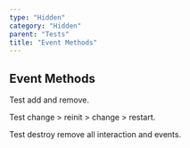 ```yaml
---
type: "Hidden"
category: "Hidden"
parent: "Tests"
title: "Event Methods"
---
```


## Event Methods

Test add and remove.

Test change > reinit > change > restart.

Test destroy remove all interaction and events.

<demo>
  <div class="gatsby_demo_item xt-toggle" data-iframe="iframe/components/core/toggle/events-methods">
  </div>
  <div class="gatsby_demo_item xt-toggle" data-iframe="iframe/components/core/overlay/events-methods">
  </div>
  <div class="gatsby_demo_item xt-toggle" data-iframe="iframe/components/core/drop/events-methods">
  </div>
  <div class="gatsby_demo_item xt-toggle" data-iframe="iframe/components/core/tooltip/events-methods">
  </div>
  <div class="gatsby_demo_item xt-toggle" data-iframe="iframe/components/core/slider/events-methods">
  </div>
</demo>
